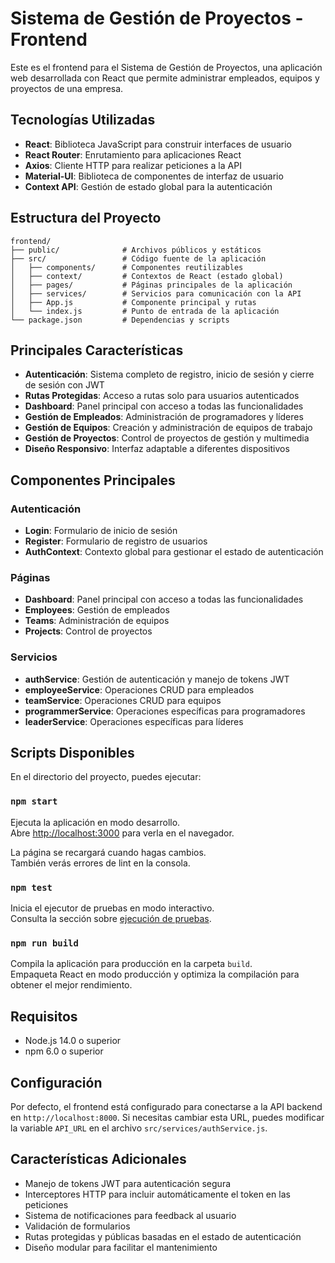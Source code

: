 # Sistema de Gestión de Proyectos - Frontend

Este es el frontend para el Sistema de Gestión de Proyectos, una aplicación web desarrollada con React que permite administrar empleados, equipos y proyectos de una empresa.

## Tecnologías Utilizadas

- **React**: Biblioteca JavaScript para construir interfaces de usuario
- **React Router**: Enrutamiento para aplicaciones React
- **Axios**: Cliente HTTP para realizar peticiones a la API
- **Material-UI**: Biblioteca de componentes de interfaz de usuario
- **Context API**: Gestión de estado global para la autenticación

## Estructura del Proyecto

```
frontend/
├── public/              # Archivos públicos y estáticos
├── src/                 # Código fuente de la aplicación
│   ├── components/      # Componentes reutilizables
│   ├── context/         # Contextos de React (estado global)
│   ├── pages/           # Páginas principales de la aplicación
│   ├── services/        # Servicios para comunicación con la API
│   ├── App.js           # Componente principal y rutas
│   └── index.js         # Punto de entrada de la aplicación
└── package.json         # Dependencias y scripts
```

## Principales Características

- **Autenticación**: Sistema completo de registro, inicio de sesión y cierre de sesión con JWT
- **Rutas Protegidas**: Acceso a rutas solo para usuarios autenticados
- **Dashboard**: Panel principal con acceso a todas las funcionalidades
- **Gestión de Empleados**: Administración de programadores y líderes
- **Gestión de Equipos**: Creación y administración de equipos de trabajo
- **Gestión de Proyectos**: Control de proyectos de gestión y multimedia
- **Diseño Responsivo**: Interfaz adaptable a diferentes dispositivos

## Componentes Principales

### Autenticación

- **Login**: Formulario de inicio de sesión
- **Register**: Formulario de registro de usuarios
- **AuthContext**: Contexto global para gestionar el estado de autenticación

### Páginas

- **Dashboard**: Panel principal con acceso a todas las funcionalidades
- **Employees**: Gestión de empleados
- **Teams**: Administración de equipos
- **Projects**: Control de proyectos

### Servicios

- **authService**: Gestión de autenticación y manejo de tokens JWT
- **employeeService**: Operaciones CRUD para empleados
- **teamService**: Operaciones CRUD para equipos
- **programmerService**: Operaciones específicas para programadores
- **leaderService**: Operaciones específicas para líderes

## Scripts Disponibles

En el directorio del proyecto, puedes ejecutar:

### `npm start`

Ejecuta la aplicación en modo desarrollo.\
Abre [http://localhost:3000](http://localhost:3000) para verla en el navegador.

La página se recargará cuando hagas cambios.\
También verás errores de lint en la consola.

### `npm test`

Inicia el ejecutor de pruebas en modo interactivo.\
Consulta la sección sobre [ejecución de pruebas](https://facebook.github.io/create-react-app/docs/running-tests).

### `npm run build`

Compila la aplicación para producción en la carpeta `build`.\
Empaqueta React en modo producción y optimiza la compilación para obtener el mejor rendimiento.

## Requisitos

- Node.js 14.0 o superior
- npm 6.0 o superior

## Configuración

Por defecto, el frontend está configurado para conectarse a la API backend en `http://localhost:8000`. Si necesitas cambiar esta URL, puedes modificar la variable `API_URL` en el archivo `src/services/authService.js`.

## Características Adicionales

- Manejo de tokens JWT para autenticación segura
- Interceptores HTTP para incluir automáticamente el token en las peticiones
- Sistema de notificaciones para feedback al usuario
- Validación de formularios
- Rutas protegidas y públicas basadas en el estado de autenticación
- Diseño modular para facilitar el mantenimiento
